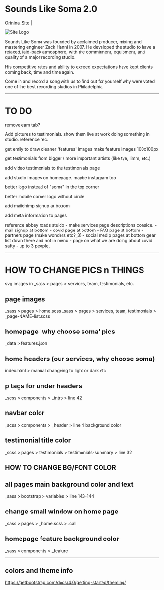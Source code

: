 # Sounds Like Soma 2.0


[Orininal Site](https://soundslikesoma.com/) | 

![Site Logo](https://github.com/zackhanni/zackhanni.github.io/blob/master/img/intro-header.jpg)

Sounds Like Soma was founded by acclaimed producer, mixing and mastering engineer Zack Hanni in 2007. He developed the studio to have a relaxed, laid-back atmosphere, with the commitment, equipment, and quality of a major recording studio. 

His competitive rates and ability to exceed expectations have kept clients coming back, time and time again. 

Come in and record a song with us to find out for yourself why were voted one of the best recording studios in Philadelphia.


- - -

# TO DO

remove eam tab?

Add pictures to testimonials. show them live at work doing something in studio. reference rec.

get emily to draw cleaner 'features' images
make feature images 100x100px

get testimonials from bigger / more important artists (like tye, limm, etc.)

add video testimonials to the testimonials page

add studio images on homepage. maybe instagram too

better logo instead of "soma" in the top corner

better mobile corner logo without circle

add mailchimp signup at bottom

add meta information to pages

reference abbey roads stuido
	- make services page descriptions consice.
	- mail signup at bottom
	- covid page at bottom
	- FAQ page at bottom
	- partners page (make wonders etc?_3)
	- social medip pages at bottom
	gear list down there and not in menu
	- page on what we are doing about covid safty
	- up to 3 people, 


- - -

# HOW TO CHANGE PICS n THINGS

svg images in _sass > pages > services, team, testimonials, etc.

## page images
_sass > pages > home.scss
_sass > pages > services, team, testimonials > _page-NAME-list.scss

## homepage 'why choose soma' pics
_data > features.json

## home headers (our services, why choose soma)
index.html > manual changeing to light or dark etc

## p tags for under headers
_scss > components > _intro > line 42

## navbar color
_scss > components > _header > line 4 background color

## testimonial title color
_scss > pages > testimonials > testimonials-summary > line 32

## HOW TO CHANGE BG/FONT COLOR

## all pages main background color and text
_sass > bootstrap > variables > line 143-144

## change small window on home page
_sass > pages > _home.scss > .call 

## homepage feature background color
_sass >  components > _feature 

- - -

## colors and theme info
https://getbootstrap.com/docs/4.0/getting-started/theming/





